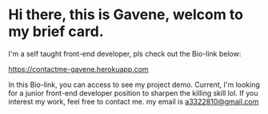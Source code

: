 # Hi there, this is Gavene, welcom to my brief card.

I'm a self taught front-end developer, pls check out the Bio-link below:

https://contactme-gavene.herokuapp.com

In this Bio-link, you can access to see my project demo.
Current, I'm looking for a junior front-end developer position to sharpen the killing skill lol.
If you interest my work, feel free to contact me.
my email is a3322810@gmail.com
